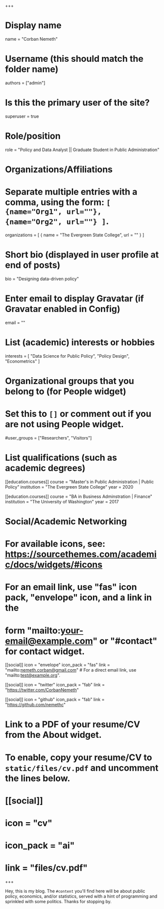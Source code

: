 +++
# Display name
name = "Corban Nemeth"

# Username (this should match the folder name)
authors = ["admin"]

# Is this the primary user of the site?
superuser = true

# Role/position
role = "Policy and Data Analyst || Graduate Student in Public Administration"

# Organizations/Affiliations
#   Separate multiple entries with a comma, using the form: `[ {name="Org1", url=""}, {name="Org2", url=""} ]`.
organizations = [ { name = "The Evergreen State College", url = "" } ]

# Short bio (displayed in user profile at end of posts)
bio = "Designing data-driven policy"

# Enter email to display Gravatar (if Gravatar enabled in Config)
email = ""

# List (academic) interests or hobbies
interests = [
  "Data Science for Public Policy",
  "Policy Design",
  "Econometrics"
]

# Organizational groups that you belong to (for People widget)
#   Set this to `[]` or comment out if you are not using People widget.
#user_groups = ["Researchers", "Visitors"]

# List qualifications (such as academic degrees)
[[education.courses]]
  course = "Master's in Public Administration | Public Policy"
  institution = "The Evergreen State College"
  year = 2020

[[education.courses]]
  course = "BA in Business Adminstration | Finance"
  institution = "The University of Washington"
  year = 2017


# Social/Academic Networking
# For available icons, see: https://sourcethemes.com/academic/docs/widgets/#icons
#   For an email link, use "fas" icon pack, "envelope" icon, and a link in the
#   form "mailto:your-email@example.com" or "#contact" for contact widget.

[[social]]
  icon = "envelope"
  icon_pack = "fas"
  link = "mailto:nemeth.corban@gmail.com"  # For a direct email link, use "mailto:test@example.org".

[[social]]
  icon = "twitter"
  icon_pack = "fab"
  link = "https://twitter.com/CorbanNemeth"

[[social]]
  icon = "github"
  icon_pack = "fab"
  link = "https://github.com/nemethc"

# Link to a PDF of your resume/CV from the About widget.
# To enable, copy your resume/CV to `static/files/cv.pdf` and uncomment the lines below.
# [[social]]
#   icon = "cv"
#   icon_pack = "ai"
#   link = "files/cv.pdf"

+++

Hey, this is my blog. The `#content` you'll find here will be about public policy, economics, and/or statistics, served with a hint of programming and sprinkled with some politics. Thanks for stopping by. 
